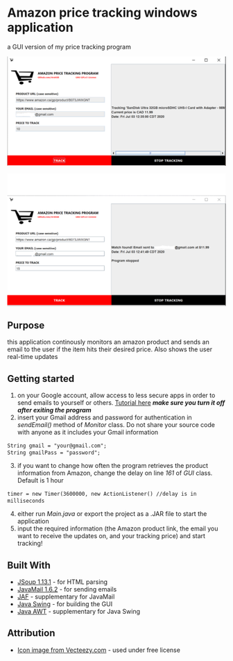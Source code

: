 # Amazon price tracking windows application
a GUI version of my price tracking program

![Sample run - tracking](images/sampleImage.PNG)

![Sample run - email sent](images/sampleImage_2.PNG)

## Purpose
this application continously monitors an amazon product and sends an email to the user if the item hits their desired price. Also shows the user real-time updates

## Getting started
1. on your Google account, allow access to less secure apps in order to send emails to yourself or others. 
[Tutorial here](https://support.google.com/accounts/answer/6010255) 
***make sure you turn it off after exiting the program***
2. insert your Gmail address and password for authentication in *sendEmail()* method of *Monitor* class. Do not share your source code with anyone as it includes your Gmail information
 ```
String gmail = "your@gmail.com"; 
String gmailPass = "password";
```
3. if you want to change how often the program retrieves the product information from Amazon, change the delay on line *161* of *GUI* class. Default is 1 hour
```
timer = new Timer(3600000, new ActionListener() //delay is in milliseconds
```
4. either run *Main.java* or export the project as a .JAR file to start the application
5. input the required information (the Amazon product link, the email you want to receive the updates on, and your tracking price) and start tracking!

## Built With
* [JSoup 1.13.1](https://jsoup.org/download) - for HTML parsing
* [JavaMail 1.6.2](https://javaee.github.io/javamail) - for sending emails
* [JAF](https://docs.oracle.com/javase/8/docs/api/javax/activation/package-summary.html) - supplementary for JavaMail
* [Java Swing](https://docs.oracle.com/javase/7/docs/api/javax/swing/package-summary.html) - for building the GUI
* [Java AWT](https://docs.oracle.com/javase/7/docs/api/java/awt/package-summary.html) - supplementary for Java Swing

## Attribution
* [Icon image from Vecteezy.com](https://www.vecteezy.com/vector-art/554990-shopping-cart-vector-icon) - used under free license
